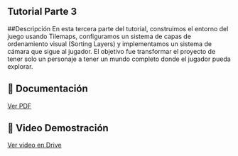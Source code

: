 ## Tutorial Parte 3

##Descripción 
En esta tercera parte del tutorial, construimos el entorno del juego usando Tilemaps, configuramos un sistema de capas de ordenamiento visual (Sorting Layers) y implementamos un sistema de cámara que sigue al jugador. El objetivo fue transformar el proyecto de tener solo un personaje a tener un mundo completo donde el jugador pueda explorar.

## 📄 Documentación
[Ver PDF](./Tutorial_#3.pdf)

## 🎥 Video Demostración
[Ver video en Drive]()
